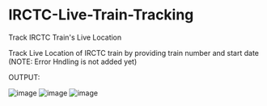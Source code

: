 # IRCTC-Live-Train-Tracking
Track IRCTC Train's Live Location

Track Live Location of IRCTC train by providing train number and start date (NOTE: Error Hndling is not added yet)

OUTPUT:

![image](https://github.com/SourabGarg/IRCTC-Live-Train-Tracking/assets/112079423/96c0b78c-97ea-4a3b-aaad-8e6d04a9f296)
![image](https://github.com/SourabGarg/IRCTC-Live-Train-Tracking/assets/112079423/7689e513-fd8b-4a6a-a681-384fc9f6fb26)
![image](https://github.com/SourabGarg/IRCTC-Live-Train-Tracking/assets/112079423/f6ff281f-84f3-45fa-8f05-6240e36673e1)

